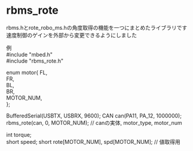 # rbms_rote
rbms.hとrote_robo_ms.hの角度取得の機能を一つにまとめたライブラリです  
速度制御のゲインを外部から変更できるようにしました  

例  
#include "mbed.h"  
#include "rbms_rote.h"  

enum motor{
  FL,  
  FR,  
  BL,  
  BR,  
  MOTOR_NUM,  
};

BufferedSerial(USBTX, USBRX, 9600);
CAN can(PA11, PA_12, 1000000);  
rbms_rote(can, 0, MOTOR_NUM); // canの実体, motor_type, motor_num  

int torque;  
short speed;
short rote[MOTOR_NUM], spd[MOTOR_NUM]; // 値取得用  

